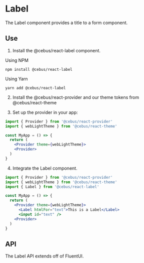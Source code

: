 # Label

The Label component provides a title to a form component.

## Use

1. Install the @cebus/react-label component.

Using NPM

```
npm install @cebus/react-label
```

Using Yarn

```
yarn add @cebus/react-label
```

2. Install the @cebus/react-provider and our theme tokens from @cebus/react-theme

3. Set up the provider in your app:

```jsx
import { Provider } from '@cebus/react-provider'
import { webLightTheme } from '@cebus/react-theme'

const MyApp = () => {
  return (
    <Provider theme={webLightTheme}>
    <Provider>
  )
}
```

4. Integrate the Label component.

```jsx
import { Provider } from '@cebus/react-provider'
import { webLightTheme } from '@cebus/react-theme'
import { Label } from '@cebus/react-label'

const MyApp = () => {
  return (
    <Provider theme={webLightTheme}>
      <Label htmlFor="text">This is a Label</Label>
      <input id="text" />
    <Provider>
  )
}
```

## API

The Label API extends off of FluentUI.

